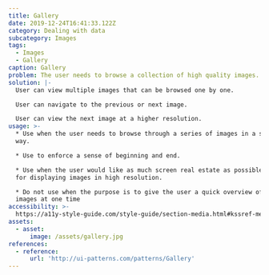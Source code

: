 ```yaml
---
title: Gallery
date: 2019-12-24T16:41:33.122Z
category: Dealing with data
subcategory: Images
tags:
  - Images
  - Gallery
caption: Gallery
problem: The user needs to browse a collection of high quality images.
solution: |-
  User can view multiple images that can be browsed one by one. 

  User can navigate to the previous or next image.

  User can view the next image at a higher resolution.
usage: >-
  * Use when the user needs to browse through a series of images in a sequential
  way.

  * Use to enforce a sense of beginning and end.

  * Use when the user would like as much screen real estate as possible reserved
  for displaying images in high resolution.

  * Do not use when the purpose is to give the user a quick overview of multiple
  images at one time
accessibility: >-
  https://a11y-style-guide.com/style-guide/section-media.html#kssref-media-image-gallery
assets:
  - asset:
      image: /assets/gallery.jpg
references:
  - reference:
      url: 'http://ui-patterns.com/patterns/Gallery'
---
```


